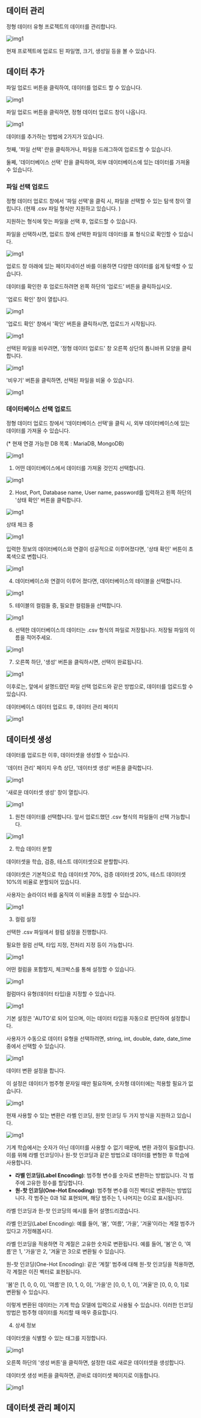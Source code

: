 데이터 관리
------

정형 데이터 유형 프로젝트의 데이터를 관리합니다.

![img1](https://raw.githubusercontent.com/vazilcompany/vridge-docs/main/guide/img/dataset/data_manage/table/data_manage_index.png)  


현재 프로젝트에 업로드 된 파일명, 크기, 생성일 등을 볼 수 있습니다. 


  

데이터 추가
------

파일 업로드 버튼을 클릭하여, 데이터를 업로드 할 수 있습니다. 

![img1](https://raw.githubusercontent.com/vazilcompany/vridge-docs/main/guide/img/dataset/data_manage/table/file_upload_button.png)  


파일 업로드 버튼을 클릭하면, 정형 데이터 업로드 창이 나옵니다. 

![img1](https://raw.githubusercontent.com/vazilcompany/vridge-docs/main/guide/img/dataset/data_manage/table/upload/file_upload_dialog.png)  


데이터를 추가하는 방법에 2가지가 있습니다. 

첫째, '파일 선택' 란을 클릭하거나, 파일을 드래그하여 업로드할 수 있습니다. 


둘쩨, '데이터베이스 선택' 란을 클릭하여, 외부 데이터베이스에 있는 데이터를 가져올 수 있습니다.




### 파일 선택 업로드 

정형 데이터 업로드 창에서 '파일 선택'을 클릭 시, 파일을 선택할 수 있는 탐색 창이 열립니다. 
(현재 .csv 파일 형식만 지원하고 있습니다. )

지원하는 형식에 맞는 파일을 선택 후, 업로드할 수 있습니다. 

파일을 선택하시면, 업로드 창에 선택한 파일의 데이터를 표 형식으로 확인할 수 있습니다. 

![img1](https://raw.githubusercontent.com/vazilcompany/vridge-docs/main/guide/img/dataset/data_manage/table/upload/upload_dialog_after_select_csv_file.png)  


업로드 창 아래에 있는 페이지네이션 바를 이용하면 다양한 데이터를 쉽게 탐색할 수 있습니다.



데이터를 확인한 후 업로드하려면 왼쪽 하단의 ‘업로드’ 버튼을 클릭하십시오.


'업로드 확인' 창이 열립니다. 

![img1](https://raw.githubusercontent.com/vazilcompany/vridge-docs/main/guide/img/dataset/data_manage/table/upload/upload_check_dialog.png)  


'업로드 확인' 창에서 '확인' 버튼을 클릭하시면, 업로드가 시작됩니다. 

![img1](https://raw.githubusercontent.com/vazilcompany/vridge-docs/main/guide/img/dataset/data_manage/table/upload/uploading.png)  



선택된 파일을 비우려면, '정형 데이터 업로드' 창 오른쪽 상단의 톱니바퀴 모양을 클릭합니다. 

![img1](https://raw.githubusercontent.com/vazilcompany/vridge-docs/main/guide/img/dataset/data_manage/table/upload/upload_setting_button.png)  


'비우기' 버튼을 클릭하면, 선택된 파일을 비울 수 있습니다. 

![img1](https://raw.githubusercontent.com/vazilcompany/vridge-docs/main/guide/img/dataset/data_manage/table/upload/clear_select_file.png)  





### 데이터베이스 선택 업로드 

정형 데이터 업로드 창에서 '데이터베이스 선택'을 클릭 시, 외부 데이터베이스에 있는 데이터를 가져올 수 있습니다. 

(\* 현재 연결 가능한 DB 목록 : MariaDB, MongoDB)

![img1](https://raw.githubusercontent.com/vazilcompany/vridge-docs/main/guide/img/dataset/data_manage/table/select_database_button.png)  




1. 어떤 데이터베이스에서 데이터를 가져올 것인지 선택합니다.

![img1](https://raw.githubusercontent.com/vazilcompany/vridge-docs/main/guide/img/dataset/data_manage/table/upload/select_database_dialog.png)  



2. Host, Port, Database name, User name, password를 입력하고 왼쪽 하단의 '상태 확인' 버튼을 클릭합니다.

![img1](https://raw.githubusercontent.com/vazilcompany/vridge-docs/main/guide/img/dataset/data_manage/table/upload/check_database_status.png)  


상태 체크 중 

![img1](https://raw.githubusercontent.com/vazilcompany/vridge-docs/main/guide/img/dataset/data_manage/table/upload/checking_database_status.png)  

입력한 정보의 데이터베이스와 연결이 성공적으로 이루어졌다면, '상태 확인' 버튼이 초록색으로 변합니다.

![img1](https://raw.githubusercontent.com/vazilcompany/vridge-docs/main/guide/img/dataset/data_manage/table/upload/check_database_status_ok.png)  



4. 데이터베이스와 연결이 이루어 졌다면, 데이터베이스의 테이블을 선택합니다.

![img1](https://raw.githubusercontent.com/vazilcompany/vridge-docs/main/guide/img/dataset/data_manage/table/upload/select_table.png)  



5. 테이블의 컬럼들 중, 필요한 컬럼들을 선택합니다.

![img1](https://raw.githubusercontent.com/vazilcompany/vridge-docs/main/guide/img/dataset/data_manage/table/upload/select_columns.png)  



6. 선택한 데이터베이스의 데이터는 .csv 형식의 파일로 저장됩니다. 저장될 파일의 이름을 적어주세요.

![img1](https://raw.githubusercontent.com/vazilcompany/vridge-docs/main/guide/img/dataset/data_manage/table/upload/database_dialog_detail_info.png)  



7. 오른쪽 하단, '생성' 버튼을 클릭하시면, 선택이 완료됩니다.

![img1](https://raw.githubusercontent.com/vazilcompany/vridge-docs/main/guide/img/dataset/data_manage/table/upload/after_select_database_upload_dialog.png)  


이후로는, 앞에서 설명드렸던 파일 선택 업로드와 같은 방법으로, 데이터를 업로드할 수 있습니다. 


데이터베이스 데이터 업로드 후, 데이터 관리 페이지 

![img1](https://raw.githubusercontent.com/vazilcompany/vridge-docs/main/guide/img/dataset/data_manage/table/upload/data_manage_index_after_upload_database.png)  



  



데이터셋 생성
------

데이터를 업로드한 이후, 데이터셋을 생성할 수 있습니다. 


'데이터 관리' 페이지 우측 상단, '데이터셋 생성' 버튼을 클릭합니다. 

![img1](https://raw.githubusercontent.com/vazilcompany/vridge-docs/main/guide/img/dataset/dataset_dialog/table/create_dataset_button.png)



'새로운 데이터셋 생성' 창이 열립니다. 

![img1](https://raw.githubusercontent.com/vazilcompany/vridge-docs/main/guide/img/dataset/dataset_dialog/table/create_dataset_dialog.png)



1. 원천 데이터를 선택합니다. 앞서 업로드했던 .csv 형식의 파일들이 선택 가능합니다.

![img1](https://raw.githubusercontent.com/vazilcompany/vridge-docs/main/guide/img/dataset/dataset_dialog/table/select_source_data.png)



2. 학습 데이터 분할

데이터셋을 학습, 검증, 테스트 데이터셋으로 분할합니다.

데이터셋은 기본적으로 학습 데이터셋 70%, 검증 데이터셋 20%, 테스트 데이터셋 10%의 비율로 분할되어 있습니다. 

사용자는 슬라이더 바를 움직여 이 비율을 조정할 수 있습니다. 


![img1](https://raw.githubusercontent.com/vazilcompany/vridge-docs/main/guide/img/dataset/dataset_dialog/table/split_train_data.png)



3. 컬럼 설정

선택한 .csv 파일에서 컬럼 설정을 진행합니다. 

필요한 컬럼 선택, 타입 지정, 전처리 지정 등이 가능합니다.

![img1](https://raw.githubusercontent.com/vazilcompany/vridge-docs/main/guide/img/dataset/dataset_dialog/table/column_setting.png)



어떤 컬럼을 포함할지, 체크박스를 통해 설정할 수 있습니다.

![img1](https://raw.githubusercontent.com/vazilcompany/vridge-docs/main/guide/img/dataset/dataset_dialog/table/column_setting_select_column.png)



컬럼마다 유형(데이터 타입)을 지정할 수 있습니다. 

![img1](https://raw.githubusercontent.com/vazilcompany/vridge-docs/main/guide/img/dataset/dataset_dialog/table/column_setting_select_data_type.png)



기본 설정은 'AUTO'로 되어 있으며, 이는 데이터 타입을 자동으로 판단하여 설정합니다. 

사용자가 수동으로 데이터 유형을 선택하려면, string, int, double, date, date_time 중에서 선택할 수 있습니다.

![img1](https://raw.githubusercontent.com/vazilcompany/vridge-docs/main/guide/img/dataset/dataset_dialog/table/column_setting_select_data_type_2.png)



데이터 변환 설정을 합니다. 

이 설정은 데이터가 범주형 문자일 때만 필요하며, 숫자형 데이터에는 적용할 필요가 없습니다.

![img1](https://raw.githubusercontent.com/vazilcompany/vridge-docs/main/guide/img/dataset/dataset_dialog/table/column_setting_select_transformation.png)


현재 사용할 수 있는 변환은 라벨 인코딩, 원핫 인코딩 두 가지 방식을 지원하고 있습니다. 

![img1](https://raw.githubusercontent.com/vazilcompany/vridge-docs/main/guide/img/dataset/dataset_dialog/table/column_setting_select_transformation_2.png)



기계 학습에서는 숫자가 아닌 데이터를 사용할 수 없기 때문에, 변환 과정이 필요합니다. 이를 위해 라벨 인코딩이나 원-핫 인코딩과 같은 방법으로 데이터를 변형한 후 학습에 사용합니다.

- **라벨 인코딩(Label Encoding)**: 범주형 변수를 숫자로 변환하는 방법입니다. 각 범주에 고유한 정수를 할당합니다.
- **원-핫 인코딩(One-Hot Encoding)**: 범주형 변수를 이진 벡터로 변환하는 방법입니다. 각 범주는 0과 1로 표현되며, 해당 범주는 1, 나머지는 0으로 표시됩니다.

라벨 인코딩과 원-핫 인코딩의 예시를 들어 설명드리겠습니다.

라벨 인코딩(Label Encoding): 예를 들어, ‘봄’, ‘여름’, ‘가을’, '겨울’이라는 계절 범주가 있다고 가정해봅시다. 

라벨 인코딩을 적용하면 각 계절은 고유한 숫자로 변환됩니다. 예를 들어, '봄’은 0, '여름’은 1, '가을’은 2, '겨울’은 3으로 변환될 수 있습니다.

원-핫 인코딩(One-Hot Encoding): 같은 ‘계절’ 범주에 대해 원-핫 인코딩을 적용하면, 각 계절은 이진 벡터로 표현됩니다.

'봄’은 [1, 0, 0, 0], '여름’은 [0, 1, 0, 0], '가을’은 [0, 0, 1, 0], '겨울’은 [0, 0, 0, 1]로 변환될 수 있습니다.

이렇게 변환된 데이터는 기계 학습 모델에 입력으로 사용될 수 있습니다. 이러한 인코딩 방법은 범주형 데이터를 처리할 때 매우 중요합니다.



4. 상세 정보

데이터셋을 식별할 수 있는 태그를 지정합니다. 

![img1](https://raw.githubusercontent.com/vazilcompany/vridge-docs/main/guide/img/dataset/dataset_dialog/table/set_tag_name_and_creation_button.png)


오른쪽 하단의 '생성 버튼'을 클릭하면, 설정한 대로 새로운 데이터셋을 생성합니다.



데이터셋 생성 버튼을 클릭하면, 곧바로 데이터셋 페이지로 이동합니다. 

![img1](https://raw.githubusercontent.com/vazilcompany/vridge-docs/main/guide/img/dataset/dataset_dialog/table/creating_dataset.png)






데이터셋 관리 페이지 
------






